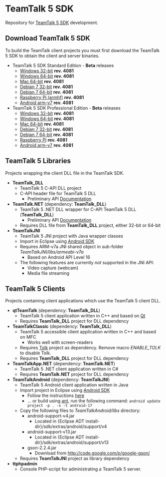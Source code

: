 # TeamTalk 5 SDK

Repository for [TeamTalk 5 SDK](http://www.bearware.dk/?page_id=393) development.

## Download TeamTalk 5 SDK

To build the TeamTalk client projects you must first download the
TeamTalk 5 SDK to obtain the client and server binaries.

* TeamTalk 5 SDK Standard Edition - **Beta** releases
  * [Windows 32-bit](http://bearware.dk/test/TeamTalk5SDK/v5.0.0.4081/tt5sdk_v5.0.0.4081_win32.zip) **rev. 4081**
  * [Windows 64-bit](http://bearware.dk/test/TeamTalk5SDK/v5.0.0.4081/tt5sdk_v5.0.0.4081_win64.zip) **rev. 4081**
  * [Mac 64-bit](http://bearware.dk/test/TeamTalk5SDK/v5.0.0.4081/tt5sdk_v5.0.0.4081_macos_x86_64.tar.gz) **rev. 4081**
  * [Debian 7 32-bit](http://bearware.dk/test/TeamTalk5SDK/v5.0.0.4081/tt5sdk_v5.0.0.4081_debian7_i386.tar.gz) **rev. 4081**
  * [Debian 7 64-bit](http://bearware.dk/test/TeamTalk5SDK/v5.0.0.4081/tt5sdk_v5.0.0.4081_debian7_x86_64.tar.gz) **rev. 4081**
  * [Raspberry Pi (armhf)](http://bearware.dk/test/TeamTalk5SDK/v5.0.0.4081/tt5sdk_v5.0.0.4081_raspbian_armhf.tar.gz) **rev. 4081**
  * [Android arm-v7](http://bearware.dk/test/TeamTalk5SDK/v5.0.0.4081/tt5sdk_v5.0.0.4081_android_armv7a.tar.gz)  **rev. 4081**
* TeamTalk 5 SDK Professional Edition - **Beta** releases
  * [Windows 32-bit](http://bearware.dk/test/TeamTalk5SDK/v5.0.0.4081/tt5prosdk_v5.0.0.4081_win32.zip)  **rev. 4081**
  * [Windows 64-bit](http://bearware.dk/test/TeamTalk5SDK/v5.0.0.4081/tt5prosdk_v5.0.0.4081_win64.zip)  **rev. 4081**
  * [Mac 64-bit](http://bearware.dk/test/TeamTalk5SDK/v5.0.0.4081/tt5prosdk_v5.0.0.4081_debian7_i386.tar.gz) **rev. 4081**
  * [Debian 7 32-bit](http://bearware.dk/test/TeamTalk5SDK/v5.0.0.4081/tt5prosdk_v5.0.0.4081_debian7_i386.tar.gz) **rev. 4081**
  * [Debian 7 64-bit](http://bearware.dk/test/TeamTalk5SDK/v5.0.0.4081/tt5prosdk_v5.0.0.4081_debian7_x86_64.tar.gz) **rev. 4081**
  * [Raspberry Pi](http://bearware.dk/test/TeamTalk5SDK/v5.0.0.4081/tt5prosdk_v5.0.0.4081_raspbian_armhf.tar.gz) **rev. 4081**
  * [Android arm-v7](http://bearware.dk/test/TeamTalk5SDK/v5.0.0.4081/tt5prosdk_v5.0.0.4081_android_armv7a.tar.gz)  **rev. 4081**

## TeamTalk 5 Libraries
Projects wrapping the client DLL file in the TeamTalk SDK.
* **TeamTalk_DLL**
  * TeamTalk 5 C-API DLL project 
  * C-API header file for TeamTalk 5 DLL
    * Preliminary API [Documentation](http://bearware.dk/test/TeamTalk5SDK/v5.0.0.4081/docs/C-API/)
* **TeamTalk.NET** (dependency: **TeamTalk_DLL**)
  * TeamTalk 5 .NET DLL wrapper for C-API TeamTalk 5 DLL (**TeamTalk_DLL**)
    * Preliminary API [Documentation](http://bearware.dk/test/TeamTalk5SDK/v5.0.0.4081/docs/NET/)
  * Requires DLL file from **TeamTalk_DLL** project, either 32-bit or 64-bit
* **TeamTalkJNI**
  * TeamTalk 5 JNI project with Java wrapper classes
  * Import in Eclipse using [Android SDK](http://developer.android.com/sdk/index.html)
  * Requires ARM-v7a JNI shared object in sub-folder *TeamTalkJNI/libs/armeabi-v7a*
    * Based on Android API Level 16
  * The following features are currently *not* supported in the JNI API:
    * Video capture (webcam)
    * Media file streaming

## TeamTalk 5 Clients
Projects containing client applications which use the TeamTalk 5 client DLL.
* **qtTeamTalk** (dependency: **TeamTalk_DLL**)
  * TeamTalk 5 client application written in C++ and based on [Qt](http://www.qt.io)
  * Requires **TeamTalk_DLL** project for DLL dependency
* **TeamTalkClassic** (dependency: **TeamTalk_DLL**)
  * TeamTalk 5 accessible client application written in C++ and based on MFC
    * Works well with screen-readers
  * Requires [Tolk](https://github.com/dkager/tolk) project as dependency. Remove macro *ENABLE_TOLK* to disable Tolk.
  * Requires **TeamTalk_DLL** project for DLL dependency
* **TeamTalkApp.NET** (dependency: **TeamTalk.NET**)
  * TeamTalk 5 .NET client application written in C#
  * Requires **TeamTalk.NET** project for DLL dependency
* **TeamTalkAndroid** (dependency: **TeamTalkJNI**)
  * TeamTalk 5 Android client application written in Java
  * Import project in Eclipse using [Android SDK](http://developer.android.com/sdk/index.html)
    * Follow the instructions [here](http://bearware.dk/test/TeamTalk5SDK/v5.0.0.4081/docs/Java/examples.html#teamtalkandroid)
    * ... or build using [ant](http://ant.apache.org), run the following command: ```android update project -p . -s -t android-17```
  * Copy the following files to *TeamTalkAndroid/libs* directory:
    * android-support-v4.jar
      * Located in {Eclipse ADT install-dir}/sdk/extras/android/support/v4
    * android-support-v13.jar
      * Located in {Eclipse ADT install-dir}/sdk/extras/android/support/v13
    * gson-2.2.4.jar
      * Download from http://code.google.com/p/google-gson/
  * Requires **TeamTalkJNI** project as library dependency
* **ttphpadmin**
  * Console PHP-script for administrating a TeamTalk 5 server.
